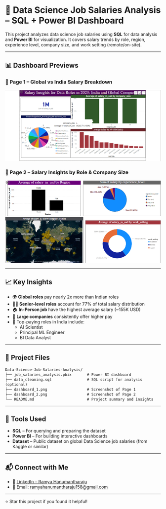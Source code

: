 
# 💼 Data Science Job Salaries Analysis – SQL + Power BI Dashboard

This project analyzes data science job salaries using **SQL** for data analysis and **Power BI** for visualization. It covers salary trends by role, region, experience level, company size, and work setting (remote/on-site).

---

## 📊 Dashboard Previews

### 🔹 Page 1 – Global vs India Salary Breakdown
![Dashboard Page 1](dashaboard_1.png)

### 🔹 Page 2 – Salary Insights by Role & Company Size
![Dashboard Page 2](dashboard_2.png)

---

## 📈 Key Insights

- 🌍 **Global roles** pay nearly 2x more than Indian roles
- 👩‍💼 **Senior-level roles** account for 77% of total salary distribution
- 🏠 **In-Person job** have the highest average salary (~155K USD)
- 🏢 **Large companies** consistently offer higher pay
- 🧪 Top-paying roles in India include:
  - AI Scientist
  - Principal ML Engineer
  - BI Data Analyst

---

## 📁 Project Files

```
Data-Science-Job-Salaries-Analysis/
├── job_salaries_analysis.pbix       # Power BI dashboard
├── data_cleaning.sql                # SQL script for analysis (optional)
├── dashboard_1.png                  # Screenshot of Page 1
├── dashboard_2.png                  # Screenshot of Page 2
└── README.md                        # Project summary and insights
```

---

## 🧰 Tools Used

- **SQL** – For querying and preparing the dataset
- **Power BI** – For building interactive dashboards
- **Dataset** – Public dataset on global Data Science job salaries (from Kaggle or similar)

---

## 📬 Connect with Me

- 🔗 [LinkedIn – Ramya Hanumantharaju](https://www.linkedin.com/in/ramyahanumantharaju)
- 💌 Email: ramyahanumantharaju158@gmail.com

---

⭐ Star this project if you found it helpful!
